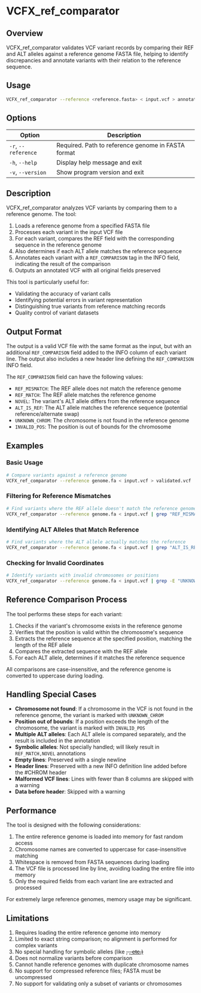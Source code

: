 # VCFX_ref_comparator

## Overview

VCFX_ref_comparator validates VCF variant records by comparing their REF and ALT alleles against a reference genome FASTA file, helping to identify discrepancies and annotate variants with their relation to the reference sequence.

## Usage

```bash
VCFX_ref_comparator --reference <reference.fasta> < input.vcf > annotated.vcf
```

## Options

| Option | Description |
|--------|-------------|
| `-r`, `--reference` <FASTA> | Required. Path to reference genome in FASTA format |
| `-h`, `--help` | Display help message and exit |
| `-v`, `--version` | Show program version and exit |

## Description

VCFX_ref_comparator analyzes VCF variants by comparing them to a reference genome. The tool:

1. Loads a reference genome from a specified FASTA file
2. Processes each variant in the input VCF file
3. For each variant, compares the REF field with the corresponding sequence in the reference genome
4. Also determines if each ALT allele matches the reference sequence
5. Annotates each variant with a `REF_COMPARISON` tag in the INFO field, indicating the result of the comparison
6. Outputs an annotated VCF with all original fields preserved

This tool is particularly useful for:
- Validating the accuracy of variant calls
- Identifying potential errors in variant representation
- Distinguishing true variants from reference matching records
- Quality control of variant datasets

## Output Format

The output is a valid VCF file with the same format as the input, but with an additional `REF_COMPARISON` field added to the INFO column of each variant line. The output also includes a new header line defining the `REF_COMPARISON` INFO field.

The `REF_COMPARISON` field can have the following values:
- `REF_MISMATCH`: The REF allele does not match the reference genome
- `REF_MATCH`: The REF allele matches the reference genome
- `NOVEL`: The variant's ALT allele differs from the reference sequence
- `ALT_IS_REF`: The ALT allele matches the reference sequence (potential reference/alternate swap)
- `UNKNOWN_CHROM`: The chromosome is not found in the reference genome
- `INVALID_POS`: The position is out of bounds for the chromosome

## Examples

### Basic Usage

```bash
# Compare variants against a reference genome
VCFX_ref_comparator --reference genome.fa < input.vcf > validated.vcf
```

### Filtering for Reference Mismatches

```bash
# Find variants where the REF allele doesn't match the reference genome
VCFX_ref_comparator --reference genome.fa < input.vcf | grep "REF_MISMATCH" > mismatches.vcf
```

### Identifying ALT Alleles that Match Reference

```bash
# Find variants where the ALT allele actually matches the reference
VCFX_ref_comparator --reference genome.fa < input.vcf | grep "ALT_IS_REF" > potential_swaps.vcf
```

### Checking for Invalid Coordinates

```bash
# Identify variants with invalid chromosomes or positions
VCFX_ref_comparator --reference genome.fa < input.vcf | grep -E "UNKNOWN_CHROM|INVALID_POS" > invalid_coords.vcf
```

## Reference Comparison Process

The tool performs these steps for each variant:

1. Checks if the variant's chromosome exists in the reference genome
2. Verifies that the position is valid within the chromosome's sequence
3. Extracts the reference sequence at the specified position, matching the length of the REF allele
4. Compares the extracted sequence with the REF allele
5. For each ALT allele, determines if it matches the reference sequence

All comparisons are case-insensitive, and the reference genome is converted to uppercase during loading.

## Handling Special Cases

- **Chromosome not found**: If a chromosome in the VCF is not found in the reference genome, the variant is marked with `UNKNOWN_CHROM`
- **Position out of bounds**: If a position exceeds the length of the chromosome, the variant is marked with `INVALID_POS`
- **Multiple ALT alleles**: Each ALT allele is compared separately, and the result is included in the annotation
- **Symbolic alleles**: Not specially handled; will likely result in `REF_MATCH,NOVEL` annotations
- **Empty lines**: Preserved with a single newline
- **Header lines**: Preserved with a new INFO definition line added before the #CHROM header
- **Malformed VCF lines**: Lines with fewer than 8 columns are skipped with a warning
- **Data before header**: Skipped with a warning

## Performance

The tool is designed with the following considerations:

1. The entire reference genome is loaded into memory for fast random access
2. Chromosome names are converted to uppercase for case-insensitive matching
3. Whitespace is removed from FASTA sequences during loading
4. The VCF file is processed line by line, avoiding loading the entire file into memory
5. Only the required fields from each variant line are extracted and processed

For extremely large reference genomes, memory usage may be significant.

## Limitations

1. Requires loading the entire reference genome into memory
2. Limited to exact string comparison; no alignment is performed for complex variants
3. No special handling for symbolic alleles (like <DEL>, <INS>, etc.)
4. Does not normalize variants before comparison
5. Cannot handle reference genomes with duplicate chromosome names
6. No support for compressed reference files; FASTA must be uncompressed
7. No support for validating only a subset of variants or chromosomes 